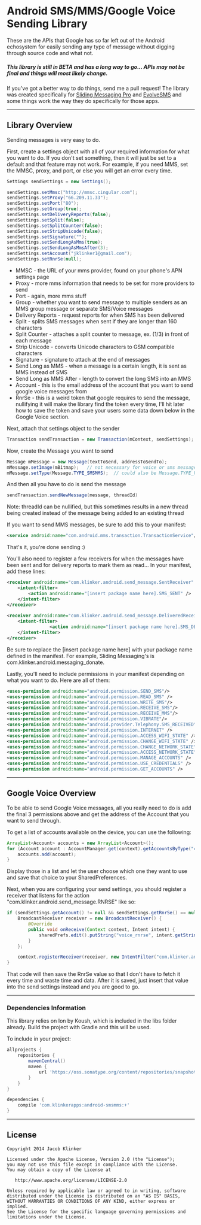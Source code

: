 # Android SMS/MMS/Google Voice Sending Library

These are the APIs that Google has so far left out of the Android echosystem for easily sending any type of message without digging through source code and what not. 

##### This library is still in __BETA__ and has a long way to go... APIs may not be final and things will most likely change.

If you've got a better way to do things, send me a pull request! The library was created specifically for [Sliding Messaging Pro](https://play.google.com/store/apps/details?id=com.klinker.android.messaging_donate&hl=en) and [EvolveSMS](https://play.google.com/store/apps/details?id=com.klinker.android.evolve_sms&hl=en) and some things work the way they do specifically for those apps.

---

## Library Overview

Sending messages is very easy to do.

First, create a settings object with all of your required information for what you want to do. If you don't set something, then it will just be set to a default and that feature may not work. For example, if you need MMS, set the MMSC, proxy, and port, or else you will get an error every time.

``` java
Settings sendSettings = new Settings();

sendSettings.setMmsc("http://mmsc.cingular.com");
sendSettings.setProxy("66.209.11.33");
sendSettings.setPort("80");
sendSettings.setGroup(true);
sendSettings.setDeliveryReports(false);
sendSettings.setSplit(false);
sendSettings.setSplitCounter(false);
sendSettings.setStripUnicode(false);
sendSettings.setSignature("");
sendSettings.setSendLongAsMms(true);
sendSettings.setSendLongAsMmsAfter(3);
sendSettings.setAccount("jklinker1@gmail.com");
sendSettings.setRnrSe(null);
```

* MMSC - the URL of your mms provider, found on your phone's APN settings page
* Proxy - more mms information that needs to be set for more providers to send
* Port - again, more mms stuff
* Group - whether you want to send message to multiple senders as an MMS group message or separate SMS/Voice messages
* Delivery Reports - request reports for when SMS has been delivered
* Split - splits SMS messages when sent if they are longer than 160 characters
* Split Counter - attaches a split counter to message, ex. (1/3) in front of each message
* Strip Unicode - converts Unicode characters to GSM compatible characters
* Signature - signature to attach at the end of messages
* Send Long as MMS - when a message is a certain length, it is sent as MMS instead of SMS
* Send Long as MMS After - length to convert the long SMS into an MMS
* Account - this is the email address of the account that you want to send google voice messages from
* RnrSe - this is a weird token that google requires to send the message, nullifying it will make the library find the token every time, I'll hit later how to save the token and save your users some data down below in the Google Voice section.

Next, attach that settings object to the sender

``` java
Transaction sendTransaction = new Transaction(mContext, sendSettings);
```

Now, create the Message you want to send

``` java
Message mMessage = new Message(textToSend, addressToSendTo);
mMessage.setImage(mBitmap);   // not necessary for voice or sms messages
mMessage.setType(Message.TYPE_SMSMMS);  // could also be Message.TYPE_VOICE
```

And then all you have to do is send the message

``` java
sendTransaction.sendNewMessage(message, threadId)
```

Note: threadId can be nullified, but this sometimes results in a new thread being created instead of the message being added to an existing thread

If you want to send MMS messages, be sure to add this to your manifest:

``` xml
<service android:name="com.android.mms.transaction.TransactionService"/>
```

That's it, you're done sending :)

You'll also need to register a few receivers for when the messages have been sent and for delivery reports to mark them as read... In your manifest, add these lines:

```xml
<receiver android:name="com.klinker.android.send_message.SentReceiver" >
	<intent-filter>
		<action android:name="[insert package name here].SMS_SENT" />
	</intent-filter> 
</receiver>
        
<receiver android:name="com.klinker.android.send_message.DeliveredReceiver" >
	<intent-filter>
                <action android:name="[insert package name here].SMS_DELIVERED" />
	</intent-filter> 
</receiver>
```

Be sure to replace the [insert package name here] with your package name defined in the manifest. For example, Sliding Messaging's is com.klinker.android.messaging_donate.

Lastly, you'll need to include permissions in your manifest depending on what you want to do. Here are all of them:

```xml
<uses-permission android:name="android.permission.SEND_SMS"/>
<uses-permission android:name="android.permission.READ_SMS" />
<uses-permission android:name="android.permission.WRITE_SMS"/>
<uses-permission android:name="android.permission.RECEIVE_SMS"/>
<uses-permission android:name="android.permission.RECEIVE_MMS"/>
<uses-permission android:name="android.permission.VIBRATE"/>
<uses-permission android:name="android.provider.Telephony.SMS_RECEIVED" />
<uses-permission android:name="android.permission.INTERNET" />
<uses-permission android:name="android.permission.ACCESS_WIFI_STATE" />
<uses-permission android:name="android.permission.CHANGE_WIFI_STATE" />
<uses-permission android:name="android.permission.CHANGE_NETWORK_STATE" />
<uses-permission android:name="android.permission.ACCESS_NETWORK_STATE" />
<uses-permission android:name="android.permission.MANAGE_ACCOUNTS" />
<uses-permission android:name="android.permission.USE_CREDENTIALS" />
<uses-permission android:name="android.permission.GET_ACCOUNTS" />
```

---

## Google Voice Overview

To be able to send Google Voice messages, all you really need to do is add the final 3 permissions above and get the address of the Account that you want to send through.

To get a list of accounts available on the device, you can use the following:

```java
ArrayList<Account> accounts = new ArrayList<Account>();
for (Account account : AccountManager.get(context).getAccountsByType("com.google")) {
	accounts.add(account);
}
```

Display those in a list and let the user choose which one they want to use and save that choice to your SharedPreferences.

Next, when you are configuring your send settings, you should register a receiver that listens for the action "com.klinker.android.send_message.RNRSE" like so:

```java
if (sendSettings.getAccount() != null && sendSettings.getRnrSe() == null) {
	BroadcastReceiver receiver = new BroadcastReceiver() {
		@Override
		public void onReceive(Context context, Intent intent) {
			sharedPrefs.edit().putString("voice_rnrse", intent.getStringExtra("_rnr_se")).commit();
		}
	};

	context.registerReceiver(receiver, new IntentFilter("com.klinker.android.send_message.RNRSE"));
}
```

That code will then save the RnrSe value so that I don't have to fetch it every time and waste time and data. After it is saved, just insert that value into the send settings instead and you are good to go.

---

### Dependencies Information

This library relies on Ion by Koush, which is included in the libs folder already. Build the project with Gradle and this will be used.

To include in your project:

```groovy
allprojects {
    repositories {
        mavenCentral()
        maven {
            url 'https://oss.sonatype.org/content/repositories/snapshots/'
        }
    }
}

dependencies {
    compile 'com.klinkerapps:android-smsmms:+'
}
```

---

## License

    Copyright 2014 Jacob Klinker

    Licensed under the Apache License, Version 2.0 (the "License");
    you may not use this file except in compliance with the License.
    You may obtain a copy of the License at

       http://www.apache.org/licenses/LICENSE-2.0

    Unless required by applicable law or agreed to in writing, software
    distributed under the License is distributed on an "AS IS" BASIS,
    WITHOUT WARRANTIES OR CONDITIONS OF ANY KIND, either express or implied.
    See the License for the specific language governing permissions and
    limitations under the License.
